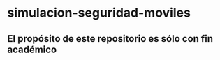 # simulacion-seguridad-moviles

## El propósito de este repositorio es sólo con fin académico






